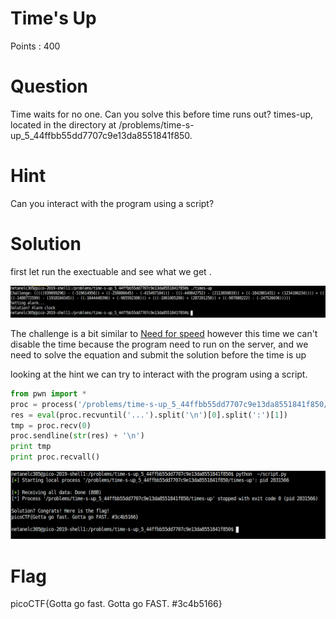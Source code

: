 # Time's Up

Points : 400

# Question

Time waits for no one. Can you solve this before time runs out? times-up, located in the directory at /problems/time-s-up_5_44ffbb55dd7707c9e13da8551841f850.

# Hint 

Can you interact with the program using a script?

# Solution

first let run the exectuable and see what we get .

![](timesup1.png)


The challenge is a bit similar to [Need for speed](https://github.com/netanelc305/picoCTF-2019/tree/master/Reverse%20Engineering/Need%20For%20Speed)
however this time we can't disable the time because the program need to run on the server, and we need to solve the equation and submit the solution before the time is up

looking at the hint we can try to interact with the program using a script.

```python 
from pwn import *
proc = process('/problems/time-s-up_5_44ffbb55dd7707c9e13da8551841f850/times-up')
res = eval(proc.recvuntil('...').split('\n')[0].split(':')[1])
tmp = proc.recv(0)
proc.sendline(str(res) + '\n')
print tmp
print proc.recvall()
```

![](solution.png)


# Flag
picoCTF{Gotta go fast. Gotta go FAST. #3c4b5166}

